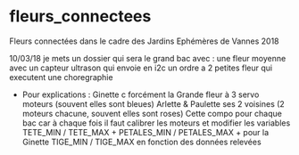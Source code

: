 ﻿# fleurs_connectees
Fleurs connectées dans le cadre des Jardins Ephémères de Vannes 2018


10/03/18 
je mets un dossier qui sera le grand bac avec :
une fleur moyenne avec un capteur ultrason qui envoie en i2c
un ordre a 2 petites fleur qui executent une choregraphie

+ Pour explications :
Ginette c forcément la Grande fleur à 3 servo moteurs (souvent elles sont bleues) 
Arlette & Paulette ses 2 voisines (2 moteurs chacune, souvent elles sont roses) 
Cette compo pour chaque bac car à chaque fois il faut calibrer les moteurs et modifier les variables
TETE_MIN / TETE_MAX + PETALES_MIN / PETALES_MAX + pour la Ginette TIGE_MIN / TIGE_MAX
en fonction des données relevées

